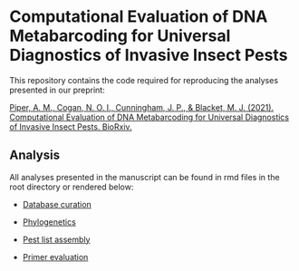 # Computational Evaluation of DNA Metabarcoding for Universal Diagnostics of Invasive Insect Pests

This repository contains the code required for reproducing the analyses presented in our preprint:

[Piper, A. M., Cogan, N. O. I., Cunningham, J. P., & Blacket, M. J. (2021). Computational Evaluation of DNA Metabarcoding for Universal Diagnostics of Invasive Insect Pests. BioRxiv.](https://www.biorxiv.org/content/10.1101/2021.03.16.435710v1)

## Analysis

All analyses presented in the manuscript can be found in rmd files in the root directory or rendered below:

-   [Database curation](https://alexpiper.github.io/primer_evaluation/database_builder.html)

-   [Phylogenetics](https://alexpiper.github.io/primer_evaluation/phylogenetics.html)

-   [Pest list assembly](https://alexpiper.github.io/primer_evaluation/pestlist.html)

-   [Primer evaluation](primer_evaluation.html)
